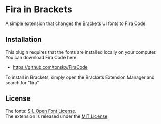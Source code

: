# Fira in Brackets
A simple extension that changes the [Brackets](http://brackets.io/) UI fonts to Fira Code.

## Installation
This plugin requires that the fonts are installed locally on your computer. You can download Fira Code here:
* https://github.com/tonsky/FiraCode

To install in Brackets, simply open the Brackets Extension Manager and search for “fira”.

## License
The fonts: [SIL Open Font License](https://github.com/mozilla/Fira/blob/master/LICENSE).<br>
The extension is released under the [MIT License](http://opensource.org/licenses/MIT).
